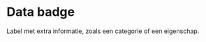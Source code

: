 <!-- @license CC0-1.0 -->

# Data badge

Label met extra informatie, zoals een categorie of een eigenschap.
